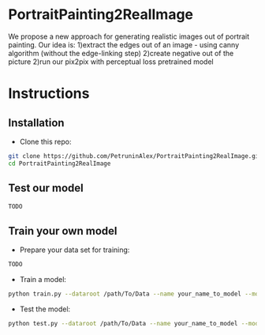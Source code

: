 # PortraitPainting2RealImage

We propose a new approach for generating realistic images out of portrait painting.
Our idea is:
1)extract the edges out of an image - using canny algorithm (without the edge-linking step)
2)create negative out of the picture
2)run our pix2pix with perceptual loss pretrained model 
# Instructions
## Installation
- Clone this repo:
```bash
git clone https://github.com/PetruninAlex/PortraitPainting2RealImage.git
cd PortraitPainting2RealImage
```
## Test our model
```bash
TODO
```
## Train your own model
- Prepare your data set for training:
```bash
TODO
```
- Train a model:
```bash
python train.py --dataroot /path/To/Data --name your_name_to_model --model pix2pix --direction BtoA
```
- Test the model:
```bash
python test.py --dataroot /path/To/Data --name your_name_to_model --model pix2pix --direction BtoA
```


